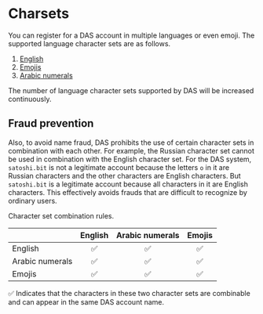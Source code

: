 # Charsets

You can register for a DAS account in multiple languages or even emoji. The supported language character sets are as follows.

1. [English](https://github.com/DeAccountSystems/cell-data-generator/blob/master/data/char_set_en.txt)
2. [Emojis](https://github.com/DeAccountSystems/cell-data-generator/blob/master/data/char_set_emoji.txt)
3. [Arabic numerals](https://github.com/DeAccountSystems/cell-data-generator/blob/master/data/char_set_digit.txt)

The number of language character sets supported by DAS will be increased continuously.

## Fraud prevention

Also, to avoid name fraud, DAS prohibits the use of certain character sets in combination with each other. For example, the Russian character set cannot be used in combination with the English character set. For the DAS system, `satоshi.bit` is not a legitimate account because the letters `о` in it are Russian characters and the other characters are English characters. But `satоshi.bit` is a legitimate account because all characters in it are English characters. This effectively avoids frauds that are difficult to recognize by ordinary users.

Character set combination rules.

|  | English | Arabic numerals | Emojis |
| :--- | :---: | :---: | :---: |
| English | ✅ | ✅ | ✅ |
| Arabic numerals | ✅ | ✅ | ✅ |
| Emojis | ✅ | ✅ | ✅ |

✅ Indicates that the characters in these two character sets are combinable and can appear in the same DAS account name.

